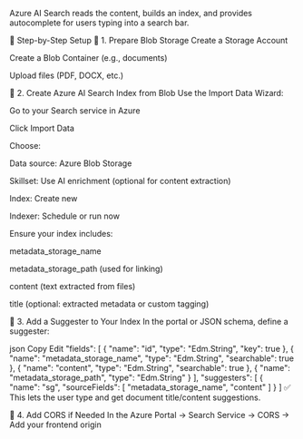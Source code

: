 Azure AI Search reads the content, builds an index, and provides autocomplete for users typing into a search bar.

🧭 Step-by-Step Setup
🔹 1. Prepare Blob Storage
Create a Storage Account

Create a Blob Container (e.g., documents)

Upload files (PDF, DOCX, etc.)

🔹 2. Create Azure AI Search Index from Blob
Use the Import Data Wizard:

Go to your Search service in Azure

Click Import Data

Choose:

Data source: Azure Blob Storage

Skillset: Use AI enrichment (optional for content extraction)

Index: Create new

Indexer: Schedule or run now

Ensure your index includes:

metadata_storage_name

metadata_storage_path (used for linking)

content (text extracted from files)

title (optional: extracted metadata or custom tagging)

🔹 3. Add a Suggester to Your Index
In the portal or JSON schema, define a suggester:

json
Copy
Edit
"fields": [
  { "name": "id", "type": "Edm.String", "key": true },
  { "name": "metadata_storage_name", "type": "Edm.String", "searchable": true },
  { "name": "content", "type": "Edm.String", "searchable": true },
  { "name": "metadata_storage_path", "type": "Edm.String" }
],
"suggesters": [
  {
    "name": "sg",
    "sourceFields": [ "metadata_storage_name", "content" ]
  }
]
✅ This lets the user type and get document title/content suggestions.

🔹 4. Add CORS if Needed
In the Azure Portal → Search Service → CORS → Add your frontend origin
